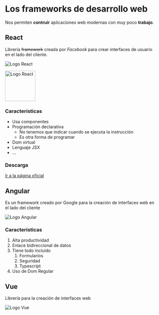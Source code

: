 # Los frameworks de desarrollo web

Nos permiten **contruir** aplicaciones web modernas con muy poco __trabajo__.

## React

Librería ~~framework~~ creada por *Facebook* para crear interfaces de usuario en el lado del cliente.

![Logo React](https://upload.wikimedia.org/wikipedia/commons/thumb/a/a7/React-icon.svg/2300px-React-icon.svg.png)

<img src="https://upload.wikimedia.org/wikipedia/commons/thumb/a/a7/React-icon.svg/2300px-React-icon.svg.png" alt="Logo React" width="100">

### Características

- Usa componentes
- Programación declarativa
  - No tenemos que indicar cuando se ejecuta la instrucción
  - Es otra forma de programar
- Dom virtual
- Lenguaje JSX
- ...

### Descarga

[Ir a la página oficial](https://reactjs.org)

## Angular

Es un framework creado por Google para la creación de interfaces web en el lado del cliente

![Logo Angular][logo_angular]

### Características

1. Alta productividad
2. Enlace bidireccional de datos
3. Tiene todo incluído
   1. Formularios
   2. Seguridad
   3. Typescript
4. Uso de Dom Regular

## Vue

Librería para la creación de interfaces web

![Logo Vue](Vue.webp)


[logo_angular]:
https://cdn.iconscout.com/icon/free/png-256/angular-2752246-2285063.png